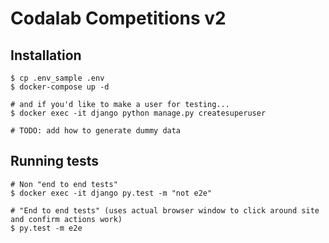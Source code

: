 # Codalab Competitions v2

## Installation


```
$ cp .env_sample .env
$ docker-compose up -d

# and if you'd like to make a user for testing...
$ docker exec -it django python manage.py createsuperuser

# TODO: add how to generate dummy data
```

## Running tests

```
# Non "end to end tests"
$ docker exec -it django py.test -m "not e2e"

# "End to end tests" (uses actual browser window to click around site and confirm actions work)
$ py.test -m e2e
```